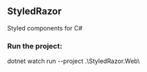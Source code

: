 ## StyledRazor
Styled components for C#

### Run the project:
dotnet watch run --project .\StyledRazor.Web\
